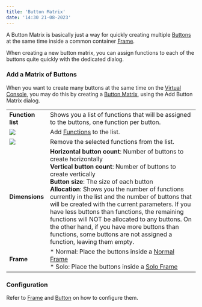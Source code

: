 ```yaml
---
title: 'Button Matrix'
date: '14:30 21-08-2023'
---
```


A Button Matrix is basically just a way for quickly creating multiple [Buttons](button) at the same time inside a common container [Frame](frame).

When creating a new button matrix, you can assign functions to each of the buttons quite quickly with the dedicated dialog.

### Add a Matrix of Buttons

When you want to create many buttons at the same time on the [Virtual Console](virtualconsole.html), you may do this by creating a [Button Matrix](vcbuttonmatrix.html), using the Add Button Matrix dialog.

|     |     |
| --- | --- |
| **Function list** | Shows you a list of functions that will be assigned to the buttons, one function per button. |
| ![](/basics/edit_add.png) | Add [Functions](/basics/glossary-and-concepts#function) to the list. |
| ![](/basics/edit_remove.png) | Remove the selected functions from the list. |
| **Dimensions** | **Horizontal button count**: Number of buttons to create horizontally<br>**Vertical button count**: Number of buttons to create vertically<br>**Button size**: The size of each button<br>**Allocation**: Shows you the number of functions currently in the list and the number of buttons that will be created with the current parameters. If you have less buttons than functions, the remaining functions will NOT be allocated to any buttons. On the other hand, if you have more buttons than functions, some buttons are not assigned a function, leaving them empty. |
| **Frame** | * Normal: Place the buttons inside a [Normal Frame](vcframe.html)<br>* Solo: Place the buttons inside a [Solo Frame](vcsoloframe.html) |

### Configuration

Refer to [Frame](frame) and [Button](button) on how to configure them.